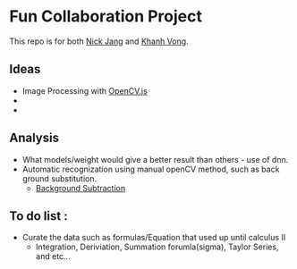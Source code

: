 # Fun Collaboration Project 

This repo is for both [Nick Jang](https://github.com/sjang1594) and [Khanh Vong](https://github.com/kvong).


## Ideas
- Image Processing with [OpenCV.js](https://docs.opencv.org/4.4.0/df/df7/tutorial_js_table_of_contents_setup.html)
- 
- 


## Analysis
- What models/weight would give a better result than others - use of dnn.
- Automatic recognization using manual openCV method, such as back ground substitution.
    * [Background Subtraction](https://docs.opencv.org/3.4/d1/dc5/tutorial_background_subtraction.html)

## To do list : 
- Curate the data such as formulas/Equation that used up until calculus II
    * Integration, Deriviation, Summation forumla(sigma), Taylor Series, and etc...
